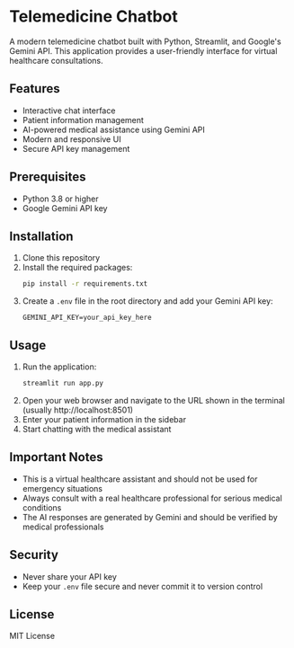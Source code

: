 # Telemedicine Chatbot

A modern telemedicine chatbot built with Python, Streamlit, and Google's Gemini API. This application provides a user-friendly interface for virtual healthcare consultations.

## Features

- Interactive chat interface
- Patient information management
- AI-powered medical assistance using Gemini API
- Modern and responsive UI
- Secure API key management

## Prerequisites

- Python 3.8 or higher
- Google Gemini API key

## Installation

1. Clone this repository
2. Install the required packages:
   ```bash
   pip install -r requirements.txt
   ```
3. Create a `.env` file in the root directory and add your Gemini API key:
   ```
   GEMINI_API_KEY=your_api_key_here
   ```

## Usage

1. Run the application:
   ```bash
   streamlit run app.py
   ```
2. Open your web browser and navigate to the URL shown in the terminal (usually http://localhost:8501)
3. Enter your patient information in the sidebar
4. Start chatting with the medical assistant

## Important Notes

- This is a virtual healthcare assistant and should not be used for emergency situations
- Always consult with a real healthcare professional for serious medical conditions
- The AI responses are generated by Gemini and should be verified by medical professionals

## Security

- Never share your API key
- Keep your `.env` file secure and never commit it to version control

## License

MIT License 
